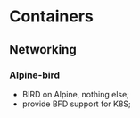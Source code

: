# Containers

## Networking

### Alpine-bird

- BIRD on Alpine, nothing else;
- provide BFD support for K8S;